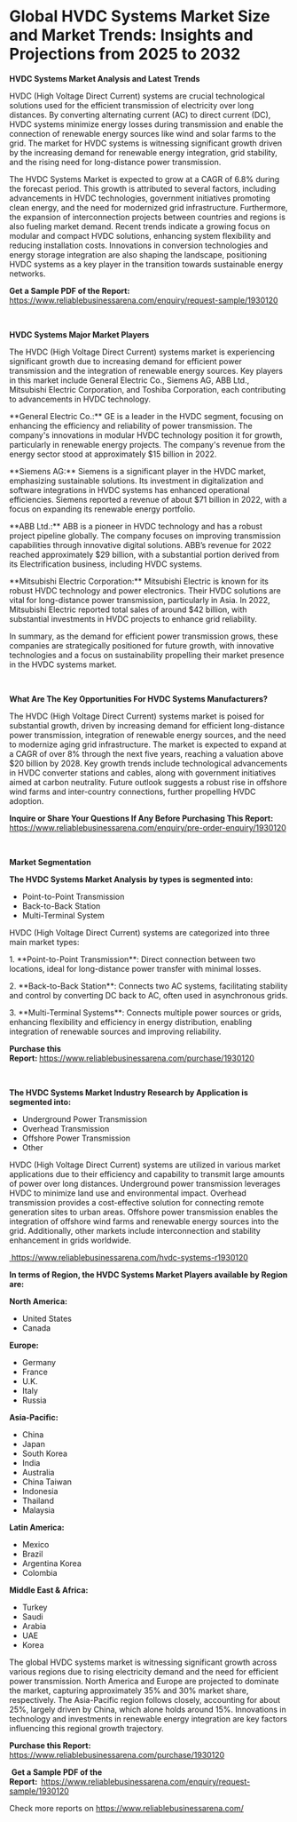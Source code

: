 <p><h1>Global HVDC Systems Market Size and Market Trends: Insights and Projections from 2025 to 2032</h1></p><p><strong>HVDC Systems Market Analysis and Latest Trends</strong></p>
<p><p>HVDC (High Voltage Direct Current) systems are crucial technological solutions used for the efficient transmission of electricity over long distances. By converting alternating current (AC) to direct current (DC), HVDC systems minimize energy losses during transmission and enable the connection of renewable energy sources like wind and solar farms to the grid. The market for HVDC systems is witnessing significant growth driven by the increasing demand for renewable energy integration, grid stability, and the rising need for long-distance power transmission.</p><p>The HVDC Systems Market is expected to grow at a CAGR of 6.8% during the forecast period. This growth is attributed to several factors, including advancements in HVDC technologies, government initiatives promoting clean energy, and the need for modernized grid infrastructure. Furthermore, the expansion of interconnection projects between countries and regions is also fueling market demand. Recent trends indicate a growing focus on modular and compact HVDC solutions, enhancing system flexibility and reducing installation costs. Innovations in conversion technologies and energy storage integration are also shaping the landscape, positioning HVDC systems as a key player in the transition towards sustainable energy networks.</p></p>
<p><strong>Get a Sample PDF of the Report:&nbsp;</strong> <a href="https://www.reliablebusinessarena.com/enquiry/request-sample/1930120?utm_campaign=2269&utm_medium=2&utm_source=Github&utm_content=ia&utm_term=13022025&utm_id=hvdc-systems">https://www.reliablebusinessarena.com/enquiry/request-sample/1930120</a></p>
<p>&nbsp;</p>
<p><strong>HVDC Systems Major Market Players</strong></p>
<p><p>The HVDC (High Voltage Direct Current) systems market is experiencing significant growth due to increasing demand for efficient power transmission and the integration of renewable energy sources. Key players in this market include General Electric Co., Siemens AG, ABB Ltd., Mitsubishi Electric Corporation, and Toshiba Corporation, each contributing to advancements in HVDC technology.</p><p>**General Electric Co.:** GE is a leader in the HVDC segment, focusing on enhancing the efficiency and reliability of power transmission. The company's innovations in modular HVDC technology position it for growth, particularly in renewable energy projects. The company's revenue from the energy sector stood at approximately $15 billion in 2022.</p><p>**Siemens AG:** Siemens is a significant player in the HVDC market, emphasizing sustainable solutions. Its investment in digitalization and software integrations in HVDC systems has enhanced operational efficiencies. Siemens reported a revenue of about $71 billion in 2022, with a focus on expanding its renewable energy portfolio.</p><p>**ABB Ltd.:** ABB is a pioneer in HVDC technology and has a robust project pipeline globally. The company focuses on improving transmission capabilities through innovative digital solutions. ABB’s revenue for 2022 reached approximately $29 billion, with a substantial portion derived from its Electrification business, including HVDC systems.</p><p>**Mitsubishi Electric Corporation:** Mitsubishi Electric is known for its robust HVDC technology and power electronics. Their HVDC solutions are vital for long-distance power transmission, particularly in Asia. In 2022, Mitsubishi Electric reported total sales of around $42 billion, with substantial investments in HVDC projects to enhance grid reliability.</p><p>In summary, as the demand for efficient power transmission grows, these companies are strategically positioned for future growth, with innovative technologies and a focus on sustainability propelling their market presence in the HVDC systems market.</p></p>
<p>&nbsp;</p>
<p><strong>What Are The Key Opportunities For HVDC Systems Manufacturers?</strong></p>
<p><p>The HVDC (High Voltage Direct Current) systems market is poised for substantial growth, driven by increasing demand for efficient long-distance power transmission, integration of renewable energy sources, and the need to modernize aging grid infrastructure. The market is expected to expand at a CAGR of over 8% through the next five years, reaching a valuation above $20 billion by 2028. Key growth trends include technological advancements in HVDC converter stations and cables, along with government initiatives aimed at carbon neutrality. Future outlook suggests a robust rise in offshore wind farms and inter-country connections, further propelling HVDC adoption.</p></p>
<p><strong>Inquire or Share Your Questions If Any Before Purchasing This Report:</strong> <a href="https://www.reliablebusinessarena.com/enquiry/pre-order-enquiry/1930120?utm_campaign=2269&utm_medium=2&utm_source=Github&utm_content=ia&utm_term=13022025&utm_id=hvdc-systems">https://www.reliablebusinessarena.com/enquiry/pre-order-enquiry/1930120</a></p>
<p>&nbsp;</p>
<p><strong>Market Segmentation</strong></p>
<p><strong>The HVDC Systems Market Analysis by types is segmented into:</strong></p>
<p><ul><li>Point-to-Point Transmission</li><li>Back-to-Back Station</li><li>Multi-Terminal System</li></ul></p>
<p><p>HVDC (High Voltage Direct Current) systems are categorized into three main market types: </p><p>1. **Point-to-Point Transmission**: Direct connection between two locations, ideal for long-distance power transfer with minimal losses.</p><p>2. **Back-to-Back Station**: Connects two AC systems, facilitating stability and control by converting DC back to AC, often used in asynchronous grids.</p><p>3. **Multi-Terminal Systems**: Connects multiple power sources or grids, enhancing flexibility and efficiency in energy distribution, enabling integration of renewable sources and improving reliability.</p></p>
<p><strong>Purchase this Report:&nbsp;</strong><a href="https://www.reliablebusinessarena.com/purchase/1930120?utm_campaign=2269&utm_medium=2&utm_source=Github&utm_content=ia&utm_term=13022025&utm_id=hvdc-systems">https://www.reliablebusinessarena.com/purchase/1930120</a></p>
<p>&nbsp;</p>
<p><strong>The HVDC Systems Market Industry Research by Application is segmented into:</strong></p>
<p><ul><li>Underground Power Transmission</li><li>Overhead Transmission</li><li>Offshore Power Transmission</li><li>Other</li></ul></p>
<p><p>HVDC (High Voltage Direct Current) systems are utilized in various market applications due to their efficiency and capability to transmit large amounts of power over long distances. Underground power transmission leverages HVDC to minimize land use and environmental impact. Overhead transmission provides a cost-effective solution for connecting remote generation sites to urban areas. Offshore power transmission enables the integration of offshore wind farms and renewable energy sources into the grid. Additionally, other markets include interconnection and stability enhancement in grids worldwide.</p></p>
<p><a href="https://www.reliablebusinessarena.com/hvdc-systems-r1930120?utm_campaign=2269&utm_medium=2&utm_source=Github&utm_content=ia&utm_term=13022025&utm_id=hvdc-systems">&nbsp;https://www.reliablebusinessarena.com/hvdc-systems-r1930120</a></p>
<p><strong>In terms of Region, the HVDC Systems Market Players available by Region are:</strong></p>
<p>
    <p> <strong> North America: </strong>
        <ul>
            <li>United States</li>
            <li>Canada</li>
        </ul>
        </p> 
    <p> <strong> Europe: </strong>
        <ul>
            <li>Germany</li>
            <li>France</li>
            <li>U.K.</li>
            <li>Italy</li>
            <li>Russia</li>
        </ul>
        </p> 
    <p> <strong> Asia-Pacific: </strong>
        <ul>
            <li>China</li>
            <li>Japan</li>
            <li>South Korea</li>
            <li>India</li>
            <li>Australia</li>
            <li>China Taiwan</li>
            <li>Indonesia</li>
            <li>Thailand</li>
            <li>Malaysia</li>
        </ul>
        </p> 
    <p> <strong> Latin America: </strong>
        <ul>
            <li>Mexico</li>
            <li>Brazil</li>
            <li>Argentina Korea</li>
            <li>Colombia</li>
        </ul>
        </p> 
    <p> <strong> Middle East & Africa: </strong>
        <ul>
            <li>Turkey</li>
            <li>Saudi</li>
            <li>Arabia</li>
            <li>UAE</li>
            <li>Korea</li>
        </ul>
    </p>
    </p>
<p><p>The global HVDC systems market is witnessing significant growth across various regions due to rising electricity demand and the need for efficient power transmission. North America and Europe are projected to dominate the market, capturing approximately 35% and 30% market share, respectively. The Asia-Pacific region follows closely, accounting for about 25%, largely driven by China, which alone holds around 15%. Innovations in technology and investments in renewable energy integration are key factors influencing this regional growth trajectory.</p></p>
<p><strong>Purchase this Report: </strong><a href="https://www.reliablebusinessarena.com/purchase/1930120?utm_campaign=2269&utm_medium=2&utm_source=Github&utm_content=ia&utm_term=13022025&utm_id=hvdc-systems">https://www.reliablebusinessarena.com/purchase/1930120</a></p>
<p>&nbsp;<strong>Get a Sample PDF of the Report:&nbsp;&nbsp;</strong><a href="https://www.reliablebusinessarena.com/enquiry/request-sample/1930120?utm_campaign=2269&utm_medium=2&utm_source=Github&utm_content=ia&utm_term=13022025&utm_id=hvdc-systems">https://www.reliablebusinessarena.com/enquiry/request-sample/1930120</a></p>
<p><strong></strong></p>
<p>Check more reports on <a href="https://www.reliablebusinessarena.com/?utm_campaign=2269&utm_medium=2&utm_source=Github&utm_content=ia&utm_term=13022025&utm_id=hvdc-systems">https://www.reliablebusinessarena.com/</a></p>